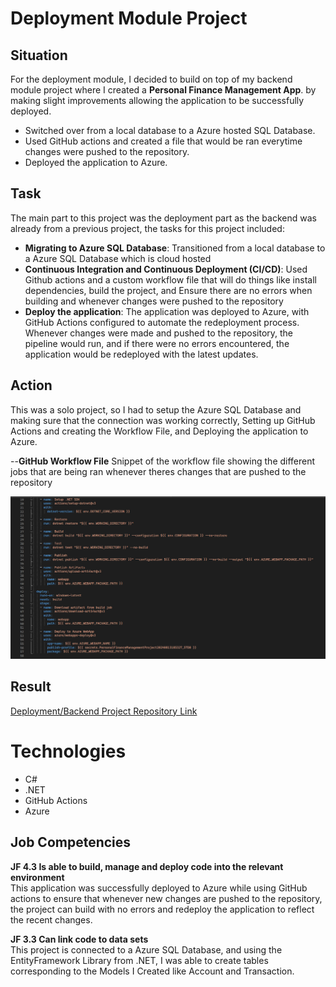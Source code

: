 # Deployment Module Project

## Situation

For the deployment module, I decided to build on top of my backend module project where I created a <strong>Personal Finance Management App</strong>. by making slight improvements allowing the application to be successfully deployed.

<ul>
    <li>Switched over from a local database to a Azure hosted SQL Database.</li> 
    <li>Used GitHub actions and created a file that would be ran everytime changes were pushed to the repository.</li>
    <li>Deployed the application to Azure.</li>
</ul>

## Task

The main part to this project was the deployment part as the backend was already from a previous project, the tasks for this project included:

<ul>
    <li><strong>Migrating to Azure SQL Database</strong>: Transitioned from a local database to a Azure SQL Database which is cloud hosted </li>
    <li><strong>Continuous Integration and Continuous Deployment (CI/CD)</strong>: Used Github actions and a custom workflow file that will do things like install dependencies, build the project, and Ensure there are no errors when building and whenever changes were pushed to the repository</li>
    <li><strong>Deploy the application</strong>: The application was deployed to Azure, with GitHub Actions configured to automate the redeployment process. Whenever changes were made and pushed to the repository, the pipeline would run, and if there were no errors encountered, the application would be redeployed with the latest updates.
    </li>
</ul>

## Action

This was a solo project, so I had to setup the Azure SQL Database and making sure that the connection was working correctly, Setting up GitHub Actions and creating the Workflow File, and Deploying the application to Azure.

<p> --<strong>GitHub Workflow File</strong> Snippet of the workflow file showing the different jobs that are being ran whenever theres changes that are pushed to the repository </p>
<img src="../DeploymentProject/ImagesDP/GHWorkFlowFile.png" alt="GitHub Workflow screenshot" />

## Result

<a href = "https://github.com/andrewozo/PersonalFinanceManagementProject">Deployment/Backend Project Repository Link</a>

# Technologies

<ul>
    <li>C#</li>
    <li>.NET</li>
    <li>GitHub Actions</li>
    <li>Azure</li>
</ul>

## Job Competencies

<p><strong>JF 4.3 Is able to build, manage and deploy code into the relevant environment</strong><br>
This application was successfully deployed to Azure while using GitHub actions to ensure that whenever new changes are pushed to the repository, the project can build with no errors and redeploy the application to reflect the recent changes.
</p>

<p><strong>JF 3.3 Can link code to data sets</strong><br>
This project is connected to a Azure SQL Database, and using the EntityFramework Library from .NET, I was able to create tables corresponding to the Models I Created like Account and Transaction.
</p>
